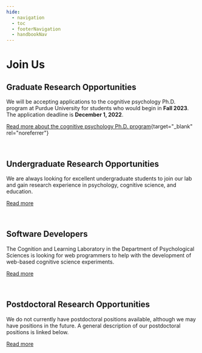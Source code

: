 ```yaml
---
hide:
  - navigation
  - toc
  - footerNavigation
  - handbookNav
---
```


<style>
  .md-content__button {
    display: none;
  }
</style>

# Join Us

## Graduate Research Opportunities

We will be accepting applications to the cognitive psychology Ph.D. program at Purdue University for students who would begin in **Fall 2023**. The application deadline is **December 1, 2022**.

[Read more about the cognitive psychology Ph.D. program](https://hhs.purdue.edu/graduate-programs/cognitive-psychology/){target="\_blank" rel="noreferrer"}

&nbsp;

## Undergraduate Research Opportunities

We are always looking for excellent undergraduate students to join our lab and gain research experience in psychology, cognitive science, and education.

[Read more](./joinus/psy390.md)

&nbsp;

## Software Developers

The Cognition and Learning Laboratory in the Department of Psychological Sciences is looking for web programmers to help with the development of web-based cognitive science experiments.

[Read more](./joinus/programmers.md)

&nbsp;

## Postdoctoral Research Opportunities

We do not currently have postdoctoral positions available, although we may have positions in the future. A general description of our postdoctoral positions is linked below.

[Read more](./joinus/postdocs.md)

&nbsp;
